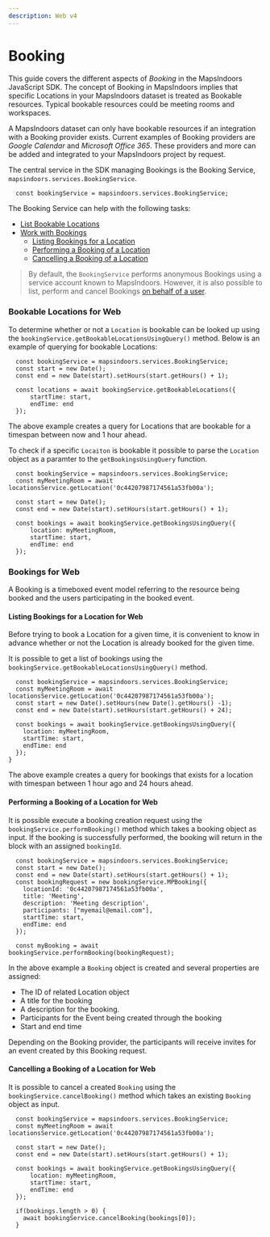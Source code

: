 ```yaml
---
description: Web v4
---
```


# Booking

This guide covers the different aspects of _Booking_ in the MapsIndoors JavaScript SDK. The concept of Booking in MapsIndoors implies that specific Locations in your MapsIndoors dataset is treated as Bookable resources. Typical bookable resources could be meeting rooms and workspaces.

A MapsIndoors dataset can only have bookable resources if an integration with a Booking provider exists. Current examples of Booking providers are _Google Calendar_ and _Microsoft Office 365_. These providers and more can be added and integrated to your MapsIndoors project by request.

The central service in the SDK managing Bookings is the Booking Service, `mapsindoors.services.BookingService`.

```
  const bookingService = mapsindoors.services.BookingService;
```

The Booking Service can help with the following tasks:

* [List Bookable Locations](https://docs.mapsindoors.com/booking#bookable-locations)
* [Work with Bookings](https://docs.mapsindoors.com/booking#bookings)
  * [Listing Bookings for a Location](https://docs.mapsindoors.com/booking#listing-bookings-for-a-location)
  * [Performing a Booking of a Location](https://docs.mapsindoors.com/booking#performing-a-booking-of-a-location)
  * [Cancelling a Booking of a Location](https://docs.mapsindoors.com/booking#cancelling-a-booking-of-a-location)

> By default, the `BookingService` performs anonymous Bookings using a service account known to MapsIndoors. However, it is also possible to list, perform and cancel Bookings [on behalf of a user](https://docs.mapsindoors.com/booking#user-authenticated-bookings).

### Bookable Locations for Web[​](https://docs.mapsindoors.com/booking#bookable-locations-for-web) <a href="#bookable-locations-for-web" id="bookable-locations-for-web"></a>

To determine whether or not a `Location` is bookable can be looked up using the `bookingService.getBookableLocationsUsingQuery()` method. Below is an example of querying for bookable Locations:

```
  const bookingService = mapsindoors.services.BookingService;
  const start = new Date();
  const end = new Date(start).setHours(start.getHours() + 1);

  const locations = await bookingService.getBookableLocations({
      startTime: start,
      endTime: end
  });
```

The above example creates a query for Locations that are bookable for a timespan between now and 1 hour ahead.

To check if a specific `Locaiton` is bookable it possible to parse the `Location` object as a paramter to the `getBookingsUsingQuery` function.

```
  const bookingService = mapsindoors.services.BookingService;
  const myMeetingRoom = await locationsService.getLocation('0c44207987174561a53fb00a');

  const start = new Date();
  const end = new Date(start).setHours(start.getHours() + 1);

  const bookings = await bookingService.getBookingsUsingQuery({
      location: myMeetingRoom,
      startTime: start,
      endTime: end
  });
```

### Bookings for Web[​](https://docs.mapsindoors.com/booking#bookings-for-web) <a href="#bookings-for-web" id="bookings-for-web"></a>

A Booking is a timeboxed event model referring to the resource being booked and the users participating in the booked event.

#### Listing Bookings for a Location for Web[​](https://docs.mapsindoors.com/booking#listing-bookings-for-a-location-for-web) <a href="#listing-bookings-for-a-location-for-web" id="listing-bookings-for-a-location-for-web"></a>

Before trying to book a Location for a given time, it is convenient to know in advance whether or not the Location is already booked for the given time.

It is possible to get a list of bookings using the `bookingService.getBookableLocationsUsingQuery()` method.

```
  const bookingService = mapsindoors.services.BookingService;
  const myMeetingRoom = await locationsService.getLocation('0c44207987174561a53fb00a');
  const start = new Date().setHours(new Date().getHours() -1);
  const end = new Date(start).setHours(start.getHours() + 24);

  const bookings = await bookingService.getBookingsUsingQuery({
    location: myMeetingRoom,
    startTime: start,
    endTime: end
  });
}
```

The above example creates a query for bookings that exists for a location with timespan between 1 hour ago and 24 hours ahead.

#### Performing a Booking of a Location for Web[​](https://docs.mapsindoors.com/booking#performing-a-booking-of-a-location-for-web) <a href="#performing-a-booking-of-a-location-for-web" id="performing-a-booking-of-a-location-for-web"></a>

It is possible execute a booking creation request using the `bookingService.performBooking()` method which takes a booking object as input. If the booking is successfully performed, the booking will return in the block with an assigned `bookingId`.

```
  const bookingService = mapsindoors.services.BookingService;
  const start = new Date();
  const end = new Date(start).setHours(start.getHours() + 1);
  const bookingRequest = new bookingService.MPBooking({
    locationId: '0c44207987174561a53fb00a',
    title: 'Meeting',
    description: 'Meeting description',
    participants: ["myemail@email.com"],
    startTime: start,
    endTime: end
  });

  const myBooking = await bookingService.performBooking(bookingRequest);
```

In the above example a `Booking` object is created and several properties are assigned:

* The ID of related Location object
* A title for the booking
* A description for the booking.
* Participants for the Event being created through the booking
* Start and end time

Depending on the Booking provider, the participants will receive invites for an event created by this Booking request.

#### Cancelling a Booking of a Location for Web[​](https://docs.mapsindoors.com/booking#cancelling-a-booking-of-a-location-for-web) <a href="#cancelling-a-booking-of-a-location-for-web" id="cancelling-a-booking-of-a-location-for-web"></a>

It is possible to cancel a created `Booking` using the `bookingService.cancelBooking()` method which takes an existing `Booking` object as input.

```
  const bookingService = mapsindoors.services.BookingService;
  const myMeetingRoom = await locationsService.getLocation('0c44207987174561a53fb00a');

  const start = new Date();
  const end = new Date(start).setHours(start.getHours() + 1);

  const bookings = await bookingService.getBookingsUsingQuery({
      location: myMeetingRoom,
      startTime: start,
      endTime: end
  });

  if(bookings.length > 0) {
    await bookingService.cancelBooking(bookings[0]);
  }
```
